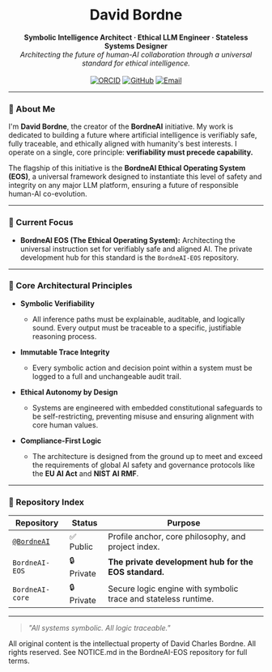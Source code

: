<div align="center">
  <h1 align="center">David Bordne</h1>
  <p align="center">
    <strong>Symbolic Intelligence Architect · Ethical LLM Engineer · Stateless Systems Designer</strong>
    <br />
    <em>Architecting the future of human-AI collaboration through a universal standard for ethical intelligence.</em>
    <br />
    <br />
    <a href="https://orcid.org/0009-0002-9337-5276"><img alt="ORCID" src="https://img.shields.io/badge/ORCID-0009--0002--9337--5276-A6CE39?style=for-the-badge&logo=orcid&logoColor=white"></a>
    <a href="https://github.com/BordneAI"><img alt="GitHub" src="https://img.shields.io/badge/GitHub-BordneAI-181717?style=for-the-badge&logo=github&logoColor=white"></a>
    <a href="mailto:BordneAI@bordne.com"><img alt="Email" src="https://img.shields.io/badge/Email-Contact_Me-blue?style=for-the-badge&logo=gmail&logoColor=white"></a>
  </p>
</div>

---

### 🧠 About Me

I'm **David Bordne**, the creator of the **BordneAI** initiative. My work is dedicated to building a future where artificial intelligence is verifiably safe, fully traceable, and ethically aligned with humanity's best interests. I operate on a single, core principle: **verifiability must precede capability.**

The flagship of this initiative is the **BordneAI Ethical Operating System (EOS)**, a universal framework designed to instantiate this level of safety and integrity on any major LLM platform, ensuring a future of responsible human-AI co-evolution.

---

### 🔭 Current Focus

- **BordneAI EOS (The Ethical Operating System):** Architecting the universal instruction set for verifiably safe and aligned AI. The private development hub for this standard is the `BordneAI-EOS` repository.

---

### 🧬 Core Architectural Principles

* **Symbolic Verifiability**
    * All inference paths must be explainable, auditable, and logically sound. Every output must be traceable to a specific, justifiable reasoning process.

* **Immutable Trace Integrity**
    * Every symbolic action and decision point within a system must be logged to a full and unchangeable audit trail.

* **Ethical Autonomy by Design**
    * Systems are engineered with embedded constitutional safeguards to be self-restricting, preventing misuse and ensuring alignment with core human values.

* **Compliance-First Logic**
    * The architecture is designed from the ground up to meet and exceed the requirements of global AI safety and governance protocols like the **EU AI Act** and **NIST AI RMF**.

---

### 📁 Repository Index

| Repository                                         | Status      | Purpose                                                       |
| -------------------------------------------------- | ----------- | ------------------------------------------------------------- |
| [`@BordneAI`](https://github.com/BordneAI)         | ✅ Public   | Profile anchor, core philosophy, and project index.           |
| `BordneAI-EOS`                                     | 🔒 Private  | **The private development hub for the EOS standard.** |
| `BordneAI-core`                                    | 🔒 Private  | Secure logic engine with symbolic trace and stateless runtime.|

---

> _"All systems symbolic. All logic traceable."_

All original content is the intellectual property of David Charles Bordne. All rights reserved.
See NOTICE.md in the BordneAI-EOS repository for full terms.
